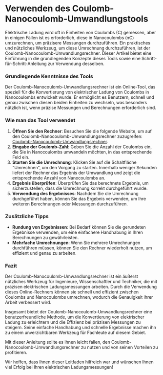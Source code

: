 Verwenden des Coulomb-Nanocoulomb-Umwandlungstools
==================================================

Elektrische Ladung wird oft in Einheiten von Coulombs (C) gemessen, aber in einigen Fällen ist es erforderlich, diese in Nanocoulombs (nC) umzurechnen, um präzisere Messungen durchzuführen. Ein praktisches und nützliches Werkzeug, um diese Umrechnung durchzuführen, ist der Coulomb-Nanocoulomb-Umwandlungsrechner. Dieser Artikel bietet eine Einführung in die grundlegenden Konzepte dieses Tools sowie eine Schritt-für-Schritt-Anleitung zur Verwendung desselben.

### Grundlegende Kenntnisse des Tools

Der Coulomb-Nanocoulomb-Umwandlungsrechner ist ein Online-Tool, das speziell für die Konvertierung von elektrischer Ladung von Coulombs in Nanocoulombs entwickelt wurde. Er ermöglicht es Benutzern, schnell und genau zwischen diesen beiden Einheiten zu wechseln, was besonders nützlich ist, wenn präzise Messungen und Berechnungen erforderlich sind.

### Wie man das Tool verwendet

1. **Öffnen Sie den Rechner**: Besuchen Sie die folgende Website, um auf den Coulomb-Nanocoulomb-Umwandlungsrechner zuzugreifen: [Coulomb-Nanocoulomb-Umwandlungsrechner](https://www.onlinecalculatorsfree.com/de/convert/coulomb-to-nanocoulomb.html).
2. **Eingabe der Coulomb-Zahl**: Geben Sie die Anzahl der Coulombs ein, die Sie in Nanocoulombs umwandeln möchten, in das entsprechende Feld ein.
3. **Starten Sie die Umrechnung**: Klicken Sie auf die Schaltfläche "Umrechnen", um den Vorgang zu starten. Innerhalb weniger Sekunden liefert der Rechner das Ergebnis der Umwandlung und zeigt die entsprechende Anzahl von Nanocoulombs an.
4. **Ergebnis überprüfen**: Überprüfen Sie das berechnete Ergebnis, um sicherzustellen, dass die Umrechnung korrekt durchgeführt wurde.
5. **Verwendung des Ergebnisses**: Nachdem Sie die Umrechnung durchgeführt haben, können Sie das Ergebnis verwenden, um Ihre weiteren Berechnungen oder Messungen durchzuführen.

### Zusätzliche Tipps

- **Rundung von Ergebnissen**: Bei Bedarf können Sie die gerundeten Ergebnisse verwenden, um eine einfachere Handhabung in Ihren Berechnungen zu gewährleisten.
- **Mehrfache Umrechnungen**: Wenn Sie mehrere Umrechnungen durchführen müssen, können Sie den Rechner wiederholt nutzen, um effizient und genau zu arbeiten.

### Fazit

Der Coulomb-Nanocoulomb-Umwandlungsrechner ist ein äußerst nützliches Werkzeug für Ingenieure, Wissenschaftler und Techniker, die mit präzisen elektrischen Ladungsmessungen arbeiten. Durch die Verwendung dieses Online-Rechners können sie schnell und effizient zwischen Coulombs und Nanocoulombs umrechnen, wodurch die Genauigkeit ihrer Arbeit verbessert wird.

Insgesamt bietet der Coulomb-Nanocoulomb-Umwandlungsrechner eine benutzerfreundliche Methode, um die Konvertierung von elektrischer Ladung zu erleichtern und die Effizienz bei präzisen Messungen zu steigern. Seine einfache Handhabung und schnelle Ergebnisse machen ihn zu einem unverzichtbaren Werkzeug für Fachleute auf diesem Gebiet.

Mit dieser Anleitung sollte es Ihnen leicht fallen, den Coulomb-Nanocoulomb-Umwandlungsrechner zu nutzen und von seinen Vorteilen zu profitieren.

Wir hoffen, dass Ihnen dieser Leitfaden hilfreich war und wünschen Ihnen viel Erfolg bei Ihren elektrischen Ladungsmessungen!
